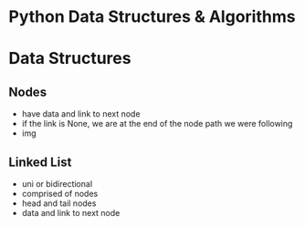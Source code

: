 # Python Data Structures & Algorithms

# Data Structures
## Nodes
- have data and link to next node
- if the link is None, we are at the end of the node path we were following
- img
## Linked List
- uni or bidirectional
- comprised of nodes
- head and tail nodes
- data and link to next node
## 
